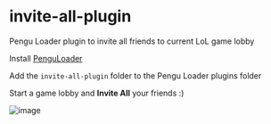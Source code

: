 # invite-all-plugin

Pengu Loader plugin to invite all friends to current LoL game lobby 

Install [PenguLoader]([url](https://github.com/PenguLoader/PenguLoader)https://github.com/PenguLoader/PenguLoader)

Add the `invite-all-plugin` folder to the Pengu Loader plugins folder

Start a game lobby and **Invite All** your friends :)

![image](https://github.com/cronix38/invite-all-plugin/assets/102277225/960609c7-37b3-48ea-9c09-6c73c17cc7fb)
